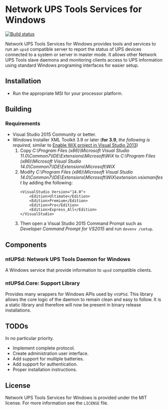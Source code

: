 # Network UPS Tools Services for Windows

[![Build status](https://ci.appveyor.com/api/projects/status/q52y8atr8qr4nxmm/branch/develop?svg=true)](https://ci.appveyor.com/project/6XGate/ntupsd/branch/develop)

Network UPS Tools Services for Windows provides tools and services to run an `upsd` compatible
server to report the status of UPS devices connected to a system or server in master mode.  It
allows other Network UPS Tools slave daemons and monitoring clients access to UPS information using
standard Windows programing interfaces for easier setup.

## Installation

- Run the appropriate MSI for your processor platform.

## Building

### Requirements

- Visual Studio 2015 Community or better.
- Windows Installer XML Toolkit 3.9 or later (**for 3.9**, _the following is required_, similar to
  [Enable WiX project in Visual Studio 2013](http://stackoverflow.com/questions/19448343/enable-wix-project-in-visual-studio-2013))
    1. Copy _C:\Program Files (x86)\Microsoft Visual Studio 11.0\Common7\IDE\Extensions\Microsoft\WiX_
       to _C:\Program Files (x86)\Microsoft Visual Studio 14.0\Common7\IDE\Extensions\Microsoft\WiX_
    2. Modify _C:\Program Files (x86)\Microsoft Visual Studio 14.0\Common7\IDE\Extensions\Microsoft\WiX\extension.vsixmanifest_
       by adding the following:
       ```
       <VisualStudio Version="14.0">
           <Edition>Ultimate</Edition>
           <Edition>Premium</Edition>
           <Edition>Pro</Edition>
           <Edition>Express_All</Edition>
       </VisualStudio>
       ```
    3. Then open a Visual Studio 2015 Command Prompt such as _Developer Command Prompt for VS2015_
       and run `devenv /setup`.

## Components

### ntUPSd: Network UPS Tools Daemon for Windows

A Windows service that provide information to `upsd` compatible clients.

### ntUPSd.Core: Support Library

Provides many wrappers for Windows APIs used by `ntUPSd`.  This library allows the core logic of
the daemon to remain clean and easy to follow.  It is a static library and therefore will now be
present in binary release installations.

## TODOs

In no particular priority.

- Implement complete protocol.
- Create administration user interface.
- Add support for mulitple batteries.
- Add support for authentication.
- Proper installation instructions.

## License

Network UPS Tools Services for Windows is provided under the MIT license.  For more information see
the `LICENSE` file.
